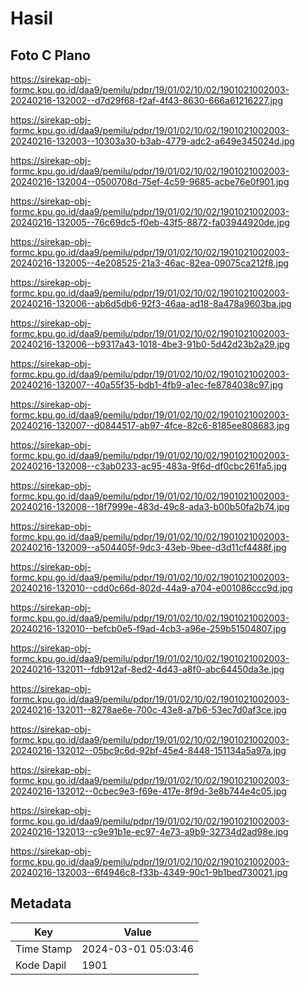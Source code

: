 # Hasil

## Foto C Plano

https://sirekap-obj-formc.kpu.go.id/daa9/pemilu/pdpr/19/01/02/10/02/1901021002003-20240216-132002--d7d29f68-f2af-4f43-8630-666a61216227.jpg

https://sirekap-obj-formc.kpu.go.id/daa9/pemilu/pdpr/19/01/02/10/02/1901021002003-20240216-132003--10303a30-b3ab-4779-adc2-a649e345024d.jpg

https://sirekap-obj-formc.kpu.go.id/daa9/pemilu/pdpr/19/01/02/10/02/1901021002003-20240216-132004--0500708d-75ef-4c59-9685-acbe76e0f901.jpg

https://sirekap-obj-formc.kpu.go.id/daa9/pemilu/pdpr/19/01/02/10/02/1901021002003-20240216-132005--76c69dc5-f0eb-43f5-8872-fa03944920de.jpg

https://sirekap-obj-formc.kpu.go.id/daa9/pemilu/pdpr/19/01/02/10/02/1901021002003-20240216-132005--4e208525-21a3-46ac-82ea-09075ca212f8.jpg

https://sirekap-obj-formc.kpu.go.id/daa9/pemilu/pdpr/19/01/02/10/02/1901021002003-20240216-132006--ab6d5db6-92f3-46aa-ad18-8a478a9603ba.jpg

https://sirekap-obj-formc.kpu.go.id/daa9/pemilu/pdpr/19/01/02/10/02/1901021002003-20240216-132006--b9317a43-1018-4be3-91b0-5d42d23b2a29.jpg

https://sirekap-obj-formc.kpu.go.id/daa9/pemilu/pdpr/19/01/02/10/02/1901021002003-20240216-132007--40a55f35-bdb1-4fb9-a1ec-fe8784038c97.jpg

https://sirekap-obj-formc.kpu.go.id/daa9/pemilu/pdpr/19/01/02/10/02/1901021002003-20240216-132007--d0844517-ab97-4fce-82c6-8185ee808683.jpg

https://sirekap-obj-formc.kpu.go.id/daa9/pemilu/pdpr/19/01/02/10/02/1901021002003-20240216-132008--c3ab0233-ac95-483a-9f6d-df0cbc261fa5.jpg

https://sirekap-obj-formc.kpu.go.id/daa9/pemilu/pdpr/19/01/02/10/02/1901021002003-20240216-132008--18f7999e-483d-49c8-ada3-b00b50fa2b74.jpg

https://sirekap-obj-formc.kpu.go.id/daa9/pemilu/pdpr/19/01/02/10/02/1901021002003-20240216-132009--a504405f-9dc3-43eb-9bee-d3d11cf4488f.jpg

https://sirekap-obj-formc.kpu.go.id/daa9/pemilu/pdpr/19/01/02/10/02/1901021002003-20240216-132010--cdd0c66d-802d-44a9-a704-e001086ccc9d.jpg

https://sirekap-obj-formc.kpu.go.id/daa9/pemilu/pdpr/19/01/02/10/02/1901021002003-20240216-132010--befcb0e5-f9ad-4cb3-a96e-259b51504807.jpg

https://sirekap-obj-formc.kpu.go.id/daa9/pemilu/pdpr/19/01/02/10/02/1901021002003-20240216-132011--fdb912af-8ed2-4d43-a8f0-abc64450da3e.jpg

https://sirekap-obj-formc.kpu.go.id/daa9/pemilu/pdpr/19/01/02/10/02/1901021002003-20240216-132011--8278ae6e-700c-43e8-a7b6-53ec7d0af3ce.jpg

https://sirekap-obj-formc.kpu.go.id/daa9/pemilu/pdpr/19/01/02/10/02/1901021002003-20240216-132012--05bc9c6d-92bf-45e4-8448-151134a5a97a.jpg

https://sirekap-obj-formc.kpu.go.id/daa9/pemilu/pdpr/19/01/02/10/02/1901021002003-20240216-132012--0cbec9e3-f69e-417e-8f9d-3e8b744e4c05.jpg

https://sirekap-obj-formc.kpu.go.id/daa9/pemilu/pdpr/19/01/02/10/02/1901021002003-20240216-132013--c9e91b1e-ec97-4e73-a9b9-32734d2ad98e.jpg

https://sirekap-obj-formc.kpu.go.id/daa9/pemilu/pdpr/19/01/02/10/02/1901021002003-20240216-132003--6f4946c8-f33b-4349-90c1-9b1bed730021.jpg


## Metadata

| Key        | Value               |
| ---------- | ------------------- |
| Time Stamp | 2024-03-01 05:03:46 |
| Kode Dapil | 1901                |



